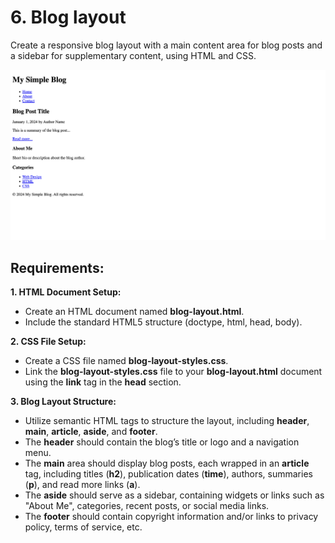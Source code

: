 # 6.	Blog layout
Create a responsive blog layout with a main content area for blog posts and a sidebar for supplementary content, using HTML and CSS.
 
 <img src="https://github.com/Dimitar-Peev/05.HTML-CSS-May-2024/blob/master/02.Introduction-to-HTML-and-CSS-Exercises-Resources/06/screenshot.png">
 
## Requirements:
**1. HTML Document Setup:**
 -	Create an HTML document named **blog-layout.html**.
 -	Include the standard HTML5 structure (doctype, html, head, body).

**2. CSS File Setup:**
 -	Create a CSS file named **blog-layout-styles.css**.
 -	Link the **blog-layout-styles.css** file to your **blog-layout.html** document using the **link** tag in the **head** section.

**3. Blog Layout Structure:**
 -	Utilize semantic HTML tags to structure the layout, including **header**, **main**, **article**, **aside**, and **footer**.
 -	The **header** should contain the blog’s title or logo and a navigation menu.
 -  The **main** area should display blog posts, each wrapped in an **article** tag, including titles (**h2**), publication dates (**time**), authors, summaries (**p**), and read more links (**a**).
 -  The **aside** should serve as a sidebar, containing widgets or links such as "About Me", categories, recent posts, or social media links.
 -	The **footer** should contain copyright information and/or links to privacy policy, terms of service, etc.
